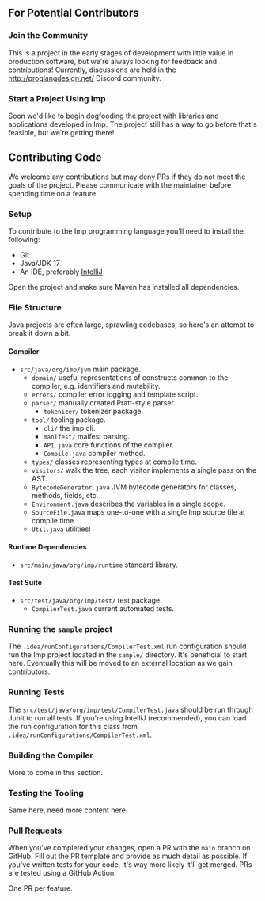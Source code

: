 ## For Potential Contributors

### Join the Community

This is a project in the early stages of development with little value in production software, but we're always looking
for feedback and contributions! Currently, discussions are held in the http://proglangdesign.net/ Discord community.

### Start a Project Using Imp

Soon we'd like to begin dogfooding the project with libraries and applications developed in Imp. The project still has a
way to go before that's feasible, but we're getting there!

## Contributing Code

We welcome any contributions but may deny PRs if they do not meet the goals of the project. Please communicate with the
maintainer before spending time on a feature.

### Setup

To contribute to the Imp programming language you'll need to install the following:

- Git
- Java/JDK 17
- An IDE, preferably [IntelliJ](https://www.jetbrains.com/idea/)

Open the project and make sure Maven has installed all dependencies.

### File Structure

Java projects are often large, sprawling codebases, so here's an attempt to break it down a bit.

#### Compiler

- `src/java/org/imp/jvm` main package.
    - `domain/` useful representations of constructs common to the compiler, e.g. identifiers and mutability.
    - `errors/` compiler error logging and template script.
    - `parser/` manually created Pratt-style parser.
        - `tokenizer/` tokenizer package.
    - `tool/` tooling package.
        - `cli/` the imp cli.
        - `manifest/` maifest parsing.
        - `API.java` core functions of the compiler.
        - `Compile.java` compiler method.
    - `types/` classes representing types at compile time.
    - `visitors/` walk the tree, each visitor implements a single pass on the AST.
    - `BytecodeGenerator.java` JVM bytecode generators for classes, methods, fields, etc.
    - `Environment.java` describes the variables in a single scope.
    - `SourceFile.java` maps one-to-one with a single Imp source file at compile time.
    - `Util.java` utilities!

#### Runtime Dependencies

- `src/main/java/org/imp/runtime` standard library.

#### Test Suite

- `src/test/java/org/imp/test/` test package.
    - `CompilerTest.java` current automated tests.

### Running the `sample` project

The `.idea/runConfigurations/CompilerTest.xml` run configuration should run the Imp project located in the `sample/`
directory. It's beneficial to start here. Eventually this will be moved to an external location as we gain contributors.

### Running Tests

The `src/test/java/org/imp/test/CompilerTest.java` should be run through Junit to run all tests. If you're using
IntelliJ (recommended), you can load the run configuration for this class
from `.idea/runConfigurations/CompilerTest.xml`.

### Building the Compiler

More to come in this section.

### Testing the Tooling

Same here, need more content here.

### Pull Requests

When you've completed your changes, open a PR with the `main` branch on GitHub. Fill out the PR template and provide as
much detail as possible. If you've written tests for your code, it's way more likely it'll get merged. PRs are tested
using a GitHub Action.

One PR per feature.


